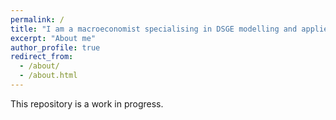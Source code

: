 ```yaml
---
permalink: /
title: "I am a macroeconomist specialising in DSGE modelling and applied macroeconomics"
excerpt: "About me"
author_profile: true
redirect_from: 
  - /about/
  - /about.html
---
```


This repository is a work in progress.

